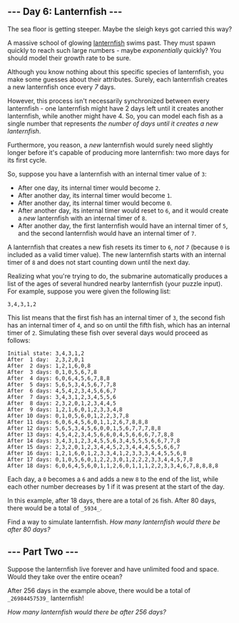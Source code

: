 ## --- Day 6: Lanternfish ---

The sea floor is getting steeper. Maybe the sleigh keys got carried this way?

A massive school of glowing [lanternfish](https://en.wikipedia.org/wiki/Lanternfish) swims past. They must spawn quickly to reach such large numbers - maybe _exponentially_ quickly? You should model their growth rate to be sure.

Although you know nothing about this specific species of lanternfish, you make some guesses about their attributes. Surely, <span title="I heard you like lanternfish.">each lanternfish creates a new lanternfish</span> once every _7_ days.

However, this process isn't necessarily synchronized between every lanternfish - one lanternfish might have 2 days left until it creates another lanternfish, while another might have 4. So, you can model each fish as a single number that represents _the number of days until it creates a new lanternfish_.

Furthermore, you reason, a _new_ lanternfish would surely need slightly longer before it's capable of producing more lanternfish: two more days for its first cycle.

So, suppose you have a lanternfish with an internal timer value of `3`:

*   After one day, its internal timer would become `2`.
*   After another day, its internal timer would become `1`.
*   After another day, its internal timer would become `0`.
*   After another day, its internal timer would reset to `6`, and it would create a _new_ lanternfish with an internal timer of `8`.
*   After another day, the first lanternfish would have an internal timer of `5`, and the second lanternfish would have an internal timer of `7`.

A lanternfish that creates a new fish resets its timer to `6`, _not `7`_ (because `0` is included as a valid timer value). The new lanternfish starts with an internal timer of `8` and does not start counting down until the next day.

Realizing what you're trying to do, the submarine automatically produces a list of the ages of several hundred nearby lanternfish (your puzzle input). For example, suppose you were given the following list:

    3,4,3,1,2

This list means that the first fish has an internal timer of `3`, the second fish has an internal timer of `4`, and so on until the fifth fish, which has an internal timer of `2`. Simulating these fish over several days would proceed as follows:

    Initial state: 3,4,3,1,2
    After  1 day:  2,3,2,0,1
    After  2 days: 1,2,1,6,0,8
    After  3 days: 0,1,0,5,6,7,8
    After  4 days: 6,0,6,4,5,6,7,8,8
    After  5 days: 5,6,5,3,4,5,6,7,7,8
    After  6 days: 4,5,4,2,3,4,5,6,6,7
    After  7 days: 3,4,3,1,2,3,4,5,5,6
    After  8 days: 2,3,2,0,1,2,3,4,4,5
    After  9 days: 1,2,1,6,0,1,2,3,3,4,8
    After 10 days: 0,1,0,5,6,0,1,2,2,3,7,8
    After 11 days: 6,0,6,4,5,6,0,1,1,2,6,7,8,8,8
    After 12 days: 5,6,5,3,4,5,6,0,0,1,5,6,7,7,7,8,8
    After 13 days: 4,5,4,2,3,4,5,6,6,0,4,5,6,6,6,7,7,8,8
    After 14 days: 3,4,3,1,2,3,4,5,5,6,3,4,5,5,5,6,6,7,7,8
    After 15 days: 2,3,2,0,1,2,3,4,4,5,2,3,4,4,4,5,5,6,6,7
    After 16 days: 1,2,1,6,0,1,2,3,3,4,1,2,3,3,3,4,4,5,5,6,8
    After 17 days: 0,1,0,5,6,0,1,2,2,3,0,1,2,2,2,3,3,4,4,5,7,8
    After 18 days: 6,0,6,4,5,6,0,1,1,2,6,0,1,1,1,2,2,3,3,4,6,7,8,8,8,8
    

Each day, a `0` becomes a `6` and adds a new `8` to the end of the list, while each other number decreases by 1 if it was present at the start of the day.

In this example, after 18 days, there are a total of `26` fish. After 80 days, there would be a total of `_5934_`.

Find a way to simulate lanternfish. _How many lanternfish would there be after 80 days?_

## --- Part Two ---

Suppose the lanternfish live forever and have unlimited food and space. Would they take over the entire ocean?

After 256 days in the example above, there would be a total of `_26984457539_` lanternfish!

_How many lanternfish would there be after 256 days?_